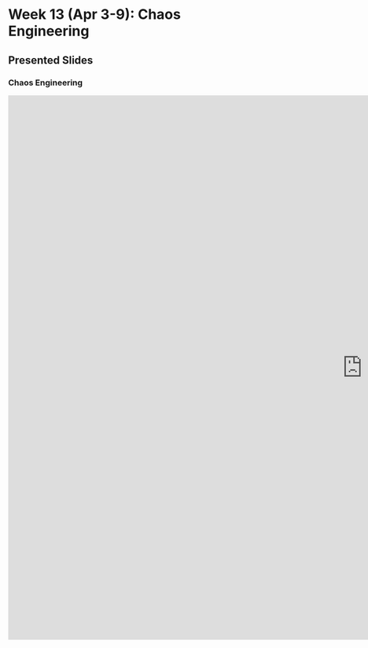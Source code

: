 # Week 13 (Apr 3-9): Chaos Engineering

## Presented Slides  

### Chaos Engineering

<div class="video-container-4by3"><iframe src="https://docs.google.com/presentation/d/e/2PACX-1vSK7d8t_z8I9TzLQ-5G8nO7ZuTVMeHefl_RzpQ91h6awRuBij5rzwEy90t0-RkWVrU4uL1GR9UU4s84/embed?start=false&loop=false&delayms=3000" frameborder="0" width="1440" height="1109" allowfullscreen="true" mozallowfullscreen="true" webkitallowfullscreen="true"></iframe></iframe></div>
